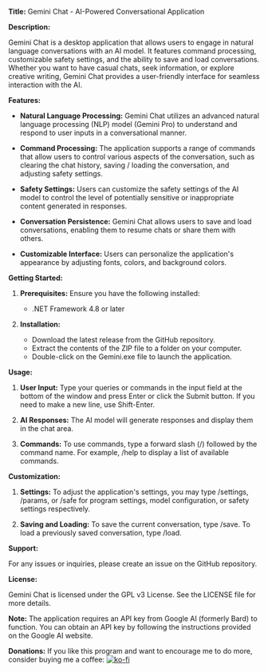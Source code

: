 **Title:** Gemini Chat - AI-Powered Conversational Application

**Description:**

Gemini Chat is a desktop application that allows users to engage in natural language conversations with an AI model. It features command processing, customizable safety settings, and the ability to save and load conversations. Whether you want to have casual chats, seek information, or explore creative writing, Gemini Chat provides a user-friendly interface for seamless interaction with the AI.

**Features:**

- **Natural Language Processing:** Gemini Chat utilizes an advanced natural language processing (NLP) model (Gemini Pro) to understand and respond to user inputs in a conversational manner.

- **Command Processing:** The application supports a range of commands that allow users to control various aspects of the conversation, such as clearing the chat history, saving / loading the conversation, and adjusting safety settings.

- **Safety Settings:** Users can customize the safety settings of the AI model to control the level of potentially sensitive or inappropriate content generated in responses.

- **Conversation Persistence:** Gemini Chat allows users to save and load conversations, enabling them to resume chats or share them with others.

- **Customizable Interface:** Users can personalize the application's appearance by adjusting fonts, colors, and background colors.

**Getting Started:**

1. **Prerequisites:** Ensure you have the following installed:
    - .NET Framework 4.8 or later

2. **Installation:**
    - Download the latest release from the GitHub repository.
    - Extract the contents of the ZIP file to a folder on your computer.
    - Double-click on the Gemini.exe file to launch the application.

**Usage:**

1. **User Input:** Type your queries or commands in the input field at the bottom of the window and press Enter or click the Submit button.  If you need to make a new line, use Shift-Enter.

2. **AI Responses:** The AI model will generate responses and display them in the chat area.

3. **Commands:** To use commands, type a forward slash (/) followed by the command name. For example, /help to display a list of available commands.

**Customization:**

1. **Settings:** To adjust the application's settings, you may type /settings, /params, or /safe for program settings, model configuration, or safety settings respectively.

2. **Saving and Loading:** To save the current conversation, type /save. To load a previously saved conversation, type /load.

**Support:**

For any issues or inquiries, please create an issue on the GitHub repository.

**License:**

Gemini Chat is licensed under the GPL v3 License. See the LICENSE file for more details.

**Note:** The application requires an API key from Google AI (formerly Bard) to function. You can obtain an API key by following the instructions provided on the Google AI website.

**Donations:** If you like this program and want to encourage me to do more, consider buying me a coffee: [![ko-fi](https://ko-fi.com/img/githubbutton_sm.svg)](https://ko-fi.com/E1E3UW3O1)
